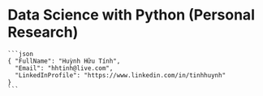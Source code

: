 Data Science with Python (Personal Research)
============================================

    ```json
    { "FullName": "Huỳnh Hữu Tính",
      "Email": "hhtinh@live.com",
      "LinkedInProfile": "https://www.linkedin.com/in/tinhhuynh"
    }  
    ```